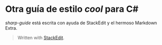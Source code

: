 Otra guía de estilo *cool* para C#
=

*sharp-guide* está escrita con ayuda de StackEdit y el hermoso Markdown Extra.

> Written with [StackEdit](https://stackedit.io/).

